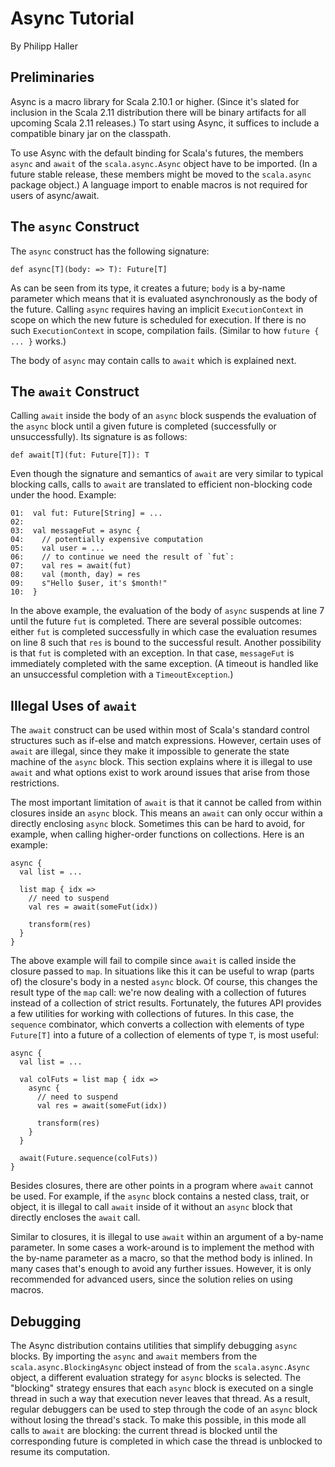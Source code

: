 # Async Tutorial

By Philipp Haller

## Preliminaries

Async is a macro library for Scala 2.10.1 or higher. (Since it's
slated for inclusion in the Scala 2.11 distribution there will be
binary artifacts for all upcoming Scala 2.11 releases.) To start using
Async, it suffices to include a compatible binary jar on the
classpath.

To use Async with the default binding for Scala's futures, the members
`async` and `await` of the `scala.async.Async` object have to be
imported. (In a future stable release, these members might be moved
to the `scala.async` package object.) A language import to enable
macros is not required for users of async/await.

## The `async` Construct

The `async` construct has the following signature:

    def async[T](body: => T): Future[T]

As can be seen from its type, it creates a future; `body` is a by-name
parameter which means that it is evaluated asynchronously as the body
of the future. Calling `async` requires having an implicit
`ExecutionContext` in scope on which the new future is scheduled for
execution. If there is no such `ExecutionContext` in scope,
compilation fails. (Similar to how `future { ... }` works.)

The body of `async` may contain calls to `await` which is explained next.

## The `await` Construct

Calling `await` inside the body of an `async` block suspends the
evaluation of the `async` block until a given future is completed
(successfully or unsuccessfully). Its signature is as follows:

    def await[T](fut: Future[T]): T

Even though the signature and semantics of `await` are very similar to
typical blocking calls, calls to `await` are translated to efficient
non-blocking code under the hood. Example:

    01:  val fut: Future[String] = ...
    02:  
    03:  val messageFut = async {
    04:    // potentially expensive computation
    05:    val user = ...
    06:    // to continue we need the result of `fut`:
    07:    val res = await(fut)
    08:    val (month, day) = res
    09:    s"Hello $user, it's $month!"
    10:  }

In the above example, the evaluation of the body of `async` suspends
at line 7 until the future `fut` is completed. There are several
possible outcomes: either `fut` is completed successfully in which case
the evaluation resumes on line 8 such that `res` is bound to the
successful result. Another possibility is that `fut` is completed
with an exception. In that case, `messageFut` is immediately completed
with the same exception. (A timeout is handled like an unsuccessful
completion with a `TimeoutException`.)

## Illegal Uses of `await`

The `await` construct can be used within most of Scala's standard
control structures such as if-else and match expressions. However,
certain uses of `await` are illegal, since they make it impossible to
generate the state machine of the `async` block. This section explains
where it is illegal to use `await` and what options exist to work
around issues that arise from those restrictions.

The most important limitation of `await` is that it cannot be called
from within closures inside an `async` block. This means an `await`
can only occur within a directly enclosing `async` block. Sometimes
this can be hard to avoid, for example, when calling higher-order
functions on collections. Here is an example:

    async {
      val list = ...

      list map { idx =>
        // need to suspend
        val res = await(someFut(idx))

        transform(res)
      }
    }

The above example will fail to compile since `await` is called inside
the closure passed to `map`. In situations like this it can be useful
to wrap (parts of) the closure's body in a nested `async` block. Of
course, this changes the result type of the `map` call: we're now
dealing with a collection of futures instead of a collection of strict
results. Fortunately, the futures API provides a few utilities for
working with collections of futures. In this case, the `sequence`
combinator, which converts a collection with elements of type `Future[T]` into a future of a
collection of elements of type `T`, is most useful:

    async {
      val list = ...

      val colFuts = list map { idx =>
        async {
          // need to suspend
          val res = await(someFut(idx))

          transform(res)
        }
      }

      await(Future.sequence(colFuts))
    }

Besides closures, there are other points in a program where `await` cannot be used. For example, if the `async` block contains a nested class, trait, or object, it is illegal to call `await` inside of it without an `async` block that directly encloses the `await` call.

Similar to closures, it is illegal to use `await` within an argument of a by-name parameter. In some cases a work-around is to implement the method with the by-name parameter as a macro, so that the method body is inlined. In many cases that's enough to avoid any further issues. However, it is only recommended for advanced users, since the solution relies on using macros.

## Debugging

The Async distribution contains utilities that simplify debugging
`async` blocks. By importing the `async` and `await` members from the
`scala.async.BlockingAsync` object instead of from the
`scala.async.Async` object, a different evaluation strategy for
`async` blocks is selected. The "blocking" strategy ensures that each
`async` block is executed on a single thread in such a way that
execution never leaves that thread. As a result, regular debuggers can
be used to step through the code of an `async` block without losing
the thread's stack. To make this possible, in this mode all calls to
`await` are blocking: the current thread is blocked until the
corresponding future is completed in which case the thread is
unblocked to resume its computation.

